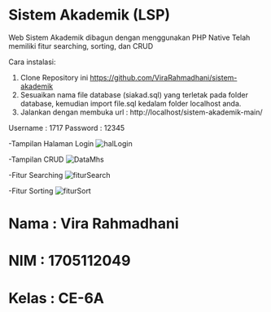 # Sistem Akademik (LSP)

Web Sistem Akademik dibagun dengan menggunakan PHP Native
Telah memiliki fitur searching, sorting, dan CRUD

Cara instalasi:
1. Clone Repository ini https://github.com/ViraRahmadhani/sistem-akademik
2. Sesuaikan nama file database (siakad.sql) yang terletak pada folder database, kemudian import file.sql kedalam folder localhost anda.
3. Jalankan dengan membuka url : http://localhost/sistem-akademik-main/

Username : 1717 Password : 12345

-Tampilan Halaman Login
![halLogin](https://user-images.githubusercontent.com/73127851/96531708-6f8f2f00-12b4-11eb-8ba1-bafc1519154f.PNG)

-Tampilan CRUD
![DataMhs](https://user-images.githubusercontent.com/73127851/96531572-2b9c2a00-12b4-11eb-940a-83690a5ac06b.PNG)

-Fitur Searching
![fiturSearch](https://user-images.githubusercontent.com/73127851/96531613-3fe02700-12b4-11eb-88e2-44395060bda5.PNG)

-Fitur Sorting
![fiturSort](https://user-images.githubusercontent.com/73127851/96531645-52f2f700-12b4-11eb-9a0b-fd7bd19c8116.PNG)

# Nama  : Vira Rahmadhani
# NIM   : 1705112049
# Kelas : CE-6A
